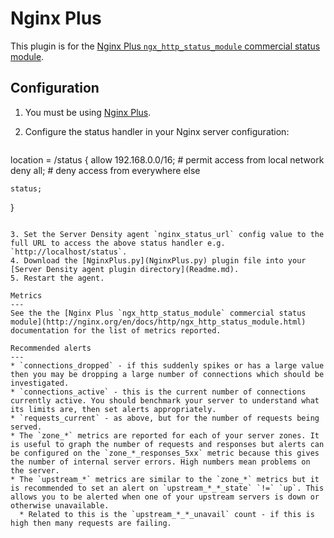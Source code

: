 Nginx Plus
===

This plugin is for the [Nginx Plus `ngx_http_status_module` commercial status module](http://nginx.org/en/docs/http/ngx_http_status_module.html). 

Configuration
---
1. You must be using [Nginx Plus](http://nginx.com/products/).
2. Configure the status handler in your Nginx server configuration:

   ```
location = /status {
    allow 192.168.0.0/16; # permit access from local network
    deny all; # deny access from everywhere else

    status;
}
```

3. Set the Server Density agent `nginx_status_url` config value to the full URL to access the above status handler e.g. `http://localhost/status`.
4. Download the [NginxPlus.py](NginxPlus.py) plugin file into your [Server Density agent plugin directory](Readme.md).
5. Restart the agent.

Metrics
---
See the the [Nginx Plus `ngx_http_status_module` commercial status module](http://nginx.org/en/docs/http/ngx_http_status_module.html) documentation for the list of metrics reported.

Recommended alerts
---
* `connections_dropped` - if this suddenly spikes or has a large value then you may be dropping a large number of connections which should be investigated.
* `connections_active` - this is the current number of connections currently active. You should benchmark your server to understand what its limits are, then set alerts appropriately.
* `requests_current` - as above, but for the number of requests being served.
* The `zone_*` metrics are reported for each of your server zones. It is useful to graph the number of requests and responses but alerts can be configured on the `zone_*_responses_5xx` metric because this gives the number of internal server errors. High numbers mean problems on the server.
* The `upstream_*` metrics are similar to the `zone_*` metrics but it is recommended to set an alert on `upstream_*_*_state` `!=` `up`. This allows you to be alerted when one of your upstream servers is down or otherwise unavailable. 
  * Related to this is the `upstream_*_*_unavail` count - if this is high then many requests are failing.